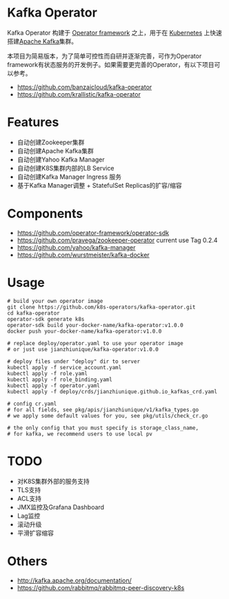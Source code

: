 # Kafka Operator

Kafka Operator 构建于 [Operator framework](https://github.com/operator-framework/operator-sdk) 之上，用于在 [Kubernetes](https://kubernetes.io/) 上快速搭建[Apache Kafka](http://kafka.apache.org/)集群。

本项目为简易版本，为了简单可控性而自研并逐渐完善，可作为Operator framework有状态服务的开发例子。如果需要更完善的Operator，有以下项目可以参考。

- https://github.com/banzaicloud/kafka-operator
- https://github.com/krallistic/kafka-operator

# Features

- 自动创建Zookeeper集群
- 自动创建Apache Kafka集群
- 自动创建Yahoo Kafka Manager
- 自动创建K8S集群内部的LB Service
- 自动创建Kafka Manager Ingress 服务
- 基于Kafka Manager调整 + StatefulSet Replicas的扩容/缩容

# Components

- https://github.com/operator-framework/operator-sdk
- https://github.com/pravega/zookeeper-operator current use Tag 0.2.4
- https://github.com/yahoo/kafka-manager
- https://github.com/wurstmeister/kafka-docker

# Usage

```
# build your own operator image
git clone https://github.com/k8s-operators/kafka-operator.git
cd kafka-operator
operator-sdk generate k8s
operator-sdk build your-docker-name/kafka-operator:v1.0.0
docker push your-docker-name/kafka-operator:v1.0.0

# replace deploy/operator.yaml to use your operator image
# or just use jianzhiunique/kafka-operator:v1.0.0

# deploy files under "deploy" dir to server
kubectl apply -f service_account.yaml
kubectl apply -f role.yaml
kubectl apply -f role_binding.yaml
kubectl apply -f operator.yaml
kubectl apply -f deploy/crds/jianzhiunique.github.io_kafkas_crd.yaml

# config cr.yaml
# for all fields, see pkg/apis/jianzhiunique/v1/kafka_types.go
# we apply some default values for you, see pkg/utils/check_cr.go

# the only config that you must specify is storage_class_name, 
# for kafka, we recommend users to use local pv

```
# TODO

- 对K8S集群外部的服务支持
- TLS支持
- ACL支持
- JMX监控及Grafana Dashboard
- Lag监控
- 滚动升级
- 平滑扩容缩容

 # Others
 
 - http://kafka.apache.org/documentation/
 - https://github.com/rabbitmq/rabbitmq-peer-discovery-k8s
